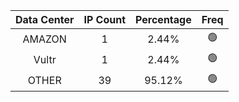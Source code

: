 | Data Center | IP Count | Percentage | Freq |
|:------------:|:--------:|:-----------:|:-----:|
| AMAZON | 1 | 2.44% | 🟢 |
| Vultr | 1 | 2.44% | 🟢 |
| OTHER | 39 | 95.12% | 🟢 |